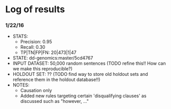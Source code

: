 # Log of results

### 1/22/16
* STATS:
  * Precision: 0.95
  * Recall: 0.30
  * TP|TN|FP|FN: 20|473|1|47
* STATE: dd-genomics:master/5cd4767
* INPUT DATASET: 50,000 random sentences (TODO refine this!! How can we make this reproducible?)
* HOLDOUT SET: ?? (TODO find way to store old holdout sets and reference them in the holdout database!!)
* NOTES:
  * Causation only
  * Added new rules targeting certain 'disqualifying clauses' as discussed such as "however, ..."
